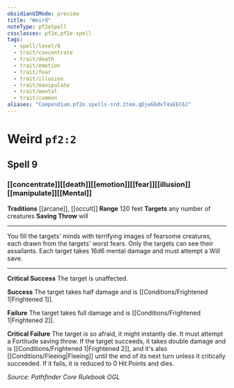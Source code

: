 ```yaml
---
obsidianUIMode: preview
title: "Weird"
noteType: pf2eSpell
cssclasses: pf2e,pf2e-spell
tags:
  - spell/level/9
  - trait/concentrate
  - trait/death
  - trait/emotion
  - trait/fear
  - trait/illusion
  - trait/manipulate
  - trait/mental
  - trait/common
aliases: "Compendium.pf2e.spells-srd.Item.qDjeG6dxT4aEEC6J" 
---
```

# Weird  `pf2:2`  
## Spell 9
### [[concentrate]][[death]][[emotion]][[fear]][[illusion]][[manipulate]][[Mental]]
**Traditions** [[arcane]], [[occult]]
**Range** 120 feet
**Targets** any number of creatures
**Saving Throw**  will
* * * 
You fill the targets' minds with terrifying images of fearsome creatures, each drawn from the targets' worst fears. Only the targets can see their assailants. Each target takes 16d6 mental damage and must attempt a Will save.

* * *

**Critical Success** The target is unaffected.

**Success** The target takes half damage and is [[Conditions/Frightened 1|Frightened 1]].

**Failure** The target takes full damage and is [[Conditions/Frightened 1|Frightened 2]].

**Critical Failure** The target is so afraid, it might instantly die. It must attempt a Fortitude saving throw. If the target succeeds, it takes double damage and is [[Conditions/Frightened 1|Frightened 2]], and it's also [[Conditions/Fleeing|Fleeing]] until the end of its next turn unless it critically succeeded. If it fails, it is reduced to 0 Hit Points and dies.

*Source: Pathfinder Core Rulebook*
*OGL*